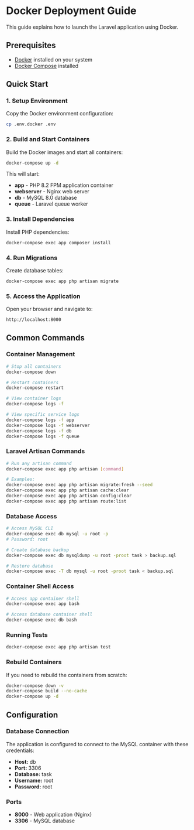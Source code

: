 # Docker Deployment Guide

This guide explains how to launch the Laravel application using Docker.

## Prerequisites

- [Docker](https://www.docker.com/get-started) installed on your system
- [Docker Compose](https://docs.docker.com/compose/install/) installed

## Quick Start

### 1. Setup Environment

Copy the Docker environment configuration:

```bash
cp .env.docker .env
```

### 2. Build and Start Containers

Build the Docker images and start all containers:

```bash
docker-compose up -d
```

This will start:
- **app** - PHP 8.2 FPM application container
- **webserver** - Nginx web server
- **db** - MySQL 8.0 database
- **queue** - Laravel queue worker

### 3. Install Dependencies

Install PHP dependencies:

```bash
docker-compose exec app composer install
```

### 4. Run Migrations

Create database tables:

```bash
docker-compose exec app php artisan migrate
```

### 5. Access the Application

Open your browser and navigate to:

```
http://localhost:8000
```

## Common Commands

### Container Management

```bash
# Stop all containers
docker-compose down

# Restart containers
docker-compose restart

# View container logs
docker-compose logs -f

# View specific service logs
docker-compose logs -f app
docker-compose logs -f webserver
docker-compose logs -f db
docker-compose logs -f queue
```

### Laravel Artisan Commands

```bash
# Run any artisan command
docker-compose exec app php artisan [command]

# Examples:
docker-compose exec app php artisan migrate:fresh --seed
docker-compose exec app php artisan cache:clear
docker-compose exec app php artisan config:clear
docker-compose exec app php artisan route:list
```

### Database Access

```bash
# Access MySQL CLI
docker-compose exec db mysql -u root -p
# Password: root

# Create database backup
docker-compose exec db mysqldump -u root -proot task > backup.sql

# Restore database
docker-compose exec -T db mysql -u root -proot task < backup.sql
```

### Container Shell Access

```bash
# Access app container shell
docker-compose exec app bash

# Access database container shell
docker-compose exec db bash
```

### Running Tests

```bash
docker-compose exec app php artisan test

```
### Rebuild Containers

If you need to rebuild the containers from scratch:

```bash
docker-compose down -v
docker-compose build --no-cache
docker-compose up -d
```

## Configuration

### Database Connection

The application is configured to connect to the MySQL container with these credentials:

- **Host:** db
- **Port:** 3306
- **Database:** task
- **Username:** root
- **Password:** root

### Ports

- **8000** - Web application (Nginx)
- **3306** - MySQL database



